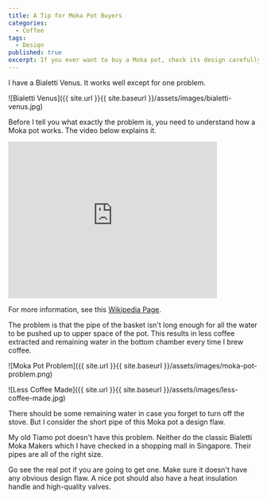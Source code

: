 ```yaml
---
title: A Tip for Moka Pot Buyers
categories: 
  - Coffee
tags: 
  - Design
published: true
excerpt: If you ever want to buy a Moka pot, check its design carefully.
---
```


I have a Bialetti Venus. It works well except for one problem.

![Bialetti Venus]({{ site.url }}{{ site.baseurl }}/assets/images/bialetti-venus.jpg)

Before I tell you what exactly the problem is, you need to understand how a Moka pot works. The video below explains it.

<iframe width="420" height="315" src="https://www.youtube.com/embed/1vr9ShzbFeY" frameborder="0" allowfullscreen></iframe>

For more information, see this [Wikipedia Page](https://en.wikipedia.org/wiki/Moka_pot).

The problem is that the pipe of the basket isn't long enough for all the water to be pushed up to upper space of the pot. This results in less coffee extracted and remaining water in the bottom chamber every time I brew coffee.

![Moka Pot Problem]({{ site.url }}{{ site.baseurl }}/assets/images/moka-pot-problem.png)

![Less Coffee Made]({{ site.url }}{{ site.baseurl }}/assets/images/less-coffee-made.jpg)

There should be some remaining water in case you forget to turn off the stove. But I consider the short pipe of this Moka pot a design flaw.

My old Tiamo pot doesn't have this problem. Neither do the classic Bialetti Moka Makers which I have checked in a shopping mall in Singapore. Their pipes are all of the right size.

Go see the real pot if you are going to get one. Make sure it doesn't have any obvious design flaw. A nice pot should also have a heat insulation handle and high-quality valves.

